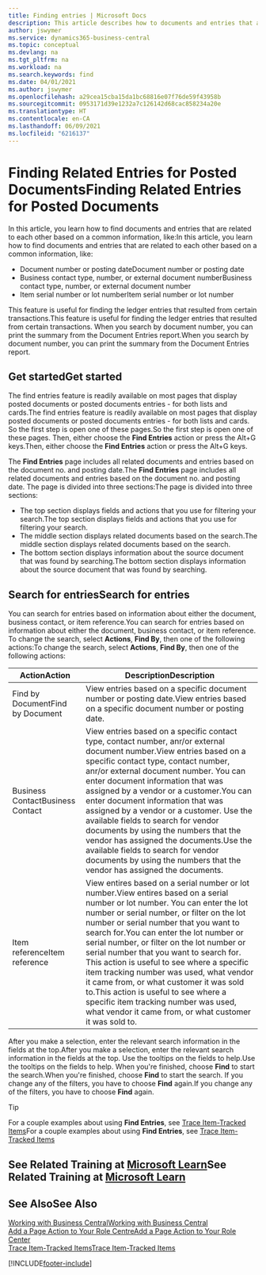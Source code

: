 ```yaml
---
title: Finding entries | Microsoft Docs
description: This article describes how to documents and entries that are related
author: jswymer
ms.service: dynamics365-business-central
ms.topic: conceptual
ms.devlang: na
ms.tgt_pltfrm: na
ms.workload: na
ms.search.keywords: find
ms.date: 04/01/2021
ms.author: jswymer
ms.openlocfilehash: a29cea15cba15da1bc68816e07f76de59f43958b
ms.sourcegitcommit: 0953171d39e1232a7c126142d68cac858234a20e
ms.translationtype: HT
ms.contentlocale: en-CA
ms.lasthandoff: 06/09/2021
ms.locfileid: "6216137"
---
```

# <a name="finding-related-entries-for-posted-documents"></a><span data-ttu-id="8f33d-103">Finding Related Entries for Posted Documents</span><span class="sxs-lookup"><span data-stu-id="8f33d-103">Finding Related Entries for Posted Documents</span></span> 

<span data-ttu-id="8f33d-104">In this article, you learn how to find documents and entries that are related to each other based on a common information, like:</span><span class="sxs-lookup"><span data-stu-id="8f33d-104">In this article, you learn how to find documents and entries that are related to each other based on a common information, like:</span></span>

- <span data-ttu-id="8f33d-105">Document number or posting date</span><span class="sxs-lookup"><span data-stu-id="8f33d-105">Document number or posting date</span></span>
- <span data-ttu-id="8f33d-106">Business contact type, number, or external document number</span><span class="sxs-lookup"><span data-stu-id="8f33d-106">Business contact type, number, or external document number</span></span>
- <span data-ttu-id="8f33d-107">Item serial number or lot number</span><span class="sxs-lookup"><span data-stu-id="8f33d-107">Item serial number or lot number</span></span>

<span data-ttu-id="8f33d-108">This feature is useful for finding the ledger entries that resulted from certain transactions.</span><span class="sxs-lookup"><span data-stu-id="8f33d-108">This feature is useful for finding the ledger entries that resulted from certain transactions.</span></span> <span data-ttu-id="8f33d-109">When you search by document number, you can print the summary from the Document Entries report.</span><span class="sxs-lookup"><span data-stu-id="8f33d-109">When you search by document number, you can print the summary from the Document Entries report.</span></span>

## <a name="get-started"></a><span data-ttu-id="8f33d-110">Get started</span><span class="sxs-lookup"><span data-stu-id="8f33d-110">Get started</span></span>

<span data-ttu-id="8f33d-111">The find entries feature is readily available on most pages that display posted documents or posted documents entries - for both lists and cards.</span><span class="sxs-lookup"><span data-stu-id="8f33d-111">The find entries feature is readily available on most pages that display posted documents or posted documents entries - for both lists and cards.</span></span> <span data-ttu-id="8f33d-112">So the first step is open one of these pages.</span><span class="sxs-lookup"><span data-stu-id="8f33d-112">So the first step is open one of these pages.</span></span> <span data-ttu-id="8f33d-113">Then, either choose the **Find Entries** action or press the Alt+G keys.</span><span class="sxs-lookup"><span data-stu-id="8f33d-113">Then, either choose the **Find Entries** action or press the Alt+G keys.</span></span>

<span data-ttu-id="8f33d-114">The **Find Entries** page  includes all related documents and entries based on the document no. and posting date.</span><span class="sxs-lookup"><span data-stu-id="8f33d-114">The **Find Entries** page  includes all related documents and entries based on the document no. and posting date.</span></span> <span data-ttu-id="8f33d-115">The page is divided into three sections:</span><span class="sxs-lookup"><span data-stu-id="8f33d-115">The page is divided into three sections:</span></span>

- <span data-ttu-id="8f33d-116">The top section displays fields and actions that you use for filtering your search.</span><span class="sxs-lookup"><span data-stu-id="8f33d-116">The top section displays fields and actions that you use for filtering your search.</span></span>
- <span data-ttu-id="8f33d-117">The middle section displays related documents based on the search.</span><span class="sxs-lookup"><span data-stu-id="8f33d-117">The middle section displays related documents based on the search.</span></span>
- <span data-ttu-id="8f33d-118">The bottom section displays information about the source document that was found by searching.</span><span class="sxs-lookup"><span data-stu-id="8f33d-118">The bottom section displays information about the source document that was found by searching.</span></span>


<!--
 There are two ways to open this page:

- Choose the ![Lightbulb that opens the Tell Me feature](media/ui-search/search_small.png "Tell me what you want to do") icon, enter **Find Entries**, and then choose the related link.

    With this way, the **Find Entries** page might be empty, and you'll have to start searching for entries from scratch.
    
- Open a page that displays posted documents or posted documents entries, either a list or a card. Then, locate and select the **Find Entries** action.

    With this way, the **Find Entries**, page will include all related documents and entries based on the document no. and posting date.


    > [!TIP]
    > If you are on a page that has the **Find Entries** action, press crtl+G to open the **Find Entries** page directly. 
-->

## <a name="search-for-entries"></a><span data-ttu-id="8f33d-119">Search for entries</span><span class="sxs-lookup"><span data-stu-id="8f33d-119">Search for entries</span></span>

<span data-ttu-id="8f33d-120">You can search for entries based on information about either the document, business contact, or item reference.</span><span class="sxs-lookup"><span data-stu-id="8f33d-120">You can search for entries based on information about either the document, business contact, or item reference.</span></span> <span data-ttu-id="8f33d-121">To change the search, select **Actions**, **Find By**, then one of the following actions:</span><span class="sxs-lookup"><span data-stu-id="8f33d-121">To change the search, select **Actions**, **Find By**, then one of the following actions:</span></span>

|<span data-ttu-id="8f33d-122">Action</span><span class="sxs-lookup"><span data-stu-id="8f33d-122">Action</span></span>|<span data-ttu-id="8f33d-123">Description</span><span class="sxs-lookup"><span data-stu-id="8f33d-123">Description</span></span>|
|------|-----------|
|<span data-ttu-id="8f33d-124">Find by Document</span><span class="sxs-lookup"><span data-stu-id="8f33d-124">Find by Document</span></span>|<span data-ttu-id="8f33d-125">View entries based on a specific document number or posting date.</span><span class="sxs-lookup"><span data-stu-id="8f33d-125">View entries based on a specific document number or posting date.</span></span>|
|<span data-ttu-id="8f33d-126">Business Contact</span><span class="sxs-lookup"><span data-stu-id="8f33d-126">Business Contact</span></span> |<span data-ttu-id="8f33d-127">View entries based on a specific contact type, contact number, anr/or external document number.</span><span class="sxs-lookup"><span data-stu-id="8f33d-127">View entries based on a specific contact type, contact number, anr/or external document number.</span></span> <span data-ttu-id="8f33d-128">You can enter document information that was assigned by a vendor or a customer.</span><span class="sxs-lookup"><span data-stu-id="8f33d-128">You can enter document information that was assigned by a vendor or a customer.</span></span> <span data-ttu-id="8f33d-129">Use the available fields to search for vendor documents by using the numbers that the vendor has assigned the documents.</span><span class="sxs-lookup"><span data-stu-id="8f33d-129">Use the available fields to search for vendor documents by using the numbers that the vendor has assigned the documents.</span></span>|
|<span data-ttu-id="8f33d-130">Item reference</span><span class="sxs-lookup"><span data-stu-id="8f33d-130">Item reference</span></span>|<span data-ttu-id="8f33d-131">View entires based on a serial number or lot number.</span><span class="sxs-lookup"><span data-stu-id="8f33d-131">View entires based on a serial number or lot number.</span></span> <span data-ttu-id="8f33d-132">You can enter the lot number or serial number, or filter on the lot number or serial number that you want to search for.</span><span class="sxs-lookup"><span data-stu-id="8f33d-132">You can enter the lot number or serial number, or filter on the lot number or serial number that you want to search for.</span></span> <span data-ttu-id="8f33d-133">This action is useful to see where a specific item tracking number was used, what vendor it came from, or what customer it was sold to.</span><span class="sxs-lookup"><span data-stu-id="8f33d-133">This action is useful to see where a specific item tracking number was used, what vendor it came from, or what customer it was sold to.</span></span>|

<span data-ttu-id="8f33d-134">After you make a selection, enter the relevant search information in the fields at the top.</span><span class="sxs-lookup"><span data-stu-id="8f33d-134">After you make a selection, enter the relevant search information in the fields at the top.</span></span> <span data-ttu-id="8f33d-135">Use the tooltips on the fields to help.</span><span class="sxs-lookup"><span data-stu-id="8f33d-135">Use the tooltips on the fields to help.</span></span> <span data-ttu-id="8f33d-136">When you're finished, choose **Find** to start the search.</span><span class="sxs-lookup"><span data-stu-id="8f33d-136">When you're finished, choose **Find** to start the search.</span></span> <span data-ttu-id="8f33d-137">If you change any of the filters, you have to choose **Find** again.</span><span class="sxs-lookup"><span data-stu-id="8f33d-137">If you change any of the filters, you have to choose **Find** again.</span></span>

> [!TIP]
> <span data-ttu-id="8f33d-138">For a couple examples about using **Find Entries**, see [Trace Item-Tracked Items](inventory-how-to-trace-item-tracked-items.md)</span><span class="sxs-lookup"><span data-stu-id="8f33d-138">For a couple examples about using **Find Entries**, see [Trace Item-Tracked Items](inventory-how-to-trace-item-tracked-items.md)</span></span> <!--and [Walkthrough: Tracing Serial-Lot Numbers](walkthrough-tracing-serial-lot-numbers.md). -->

## <a name="see-related-training-at-microsoft-learn"></a><span data-ttu-id="8f33d-139">See Related Training at [Microsoft Learn](/learn/modules/user-interface-dynamics-365-business-central/index)</span><span class="sxs-lookup"><span data-stu-id="8f33d-139">See Related Training at [Microsoft Learn](/learn/modules/user-interface-dynamics-365-business-central/index)</span></span>

## <a name="see-also"></a><span data-ttu-id="8f33d-140">See Also</span><span class="sxs-lookup"><span data-stu-id="8f33d-140">See Also</span></span>

[<span data-ttu-id="8f33d-141">Working with Business Central</span><span class="sxs-lookup"><span data-stu-id="8f33d-141">Working with Business Central</span></span>](ui-work-product.md)  
[<span data-ttu-id="8f33d-142">Add a Page Action to Your Role Centre</span><span class="sxs-lookup"><span data-stu-id="8f33d-142">Add a Page Action to Your Role Center</span></span>](ui-bookmarks.md)  
[<span data-ttu-id="8f33d-143">Trace Item-Tracked Items</span><span class="sxs-lookup"><span data-stu-id="8f33d-143">Trace Item-Tracked Items</span></span>](inventory-how-to-trace-item-tracked-items.md)  


[!INCLUDE[footer-include](includes/footer-banner.md)]
